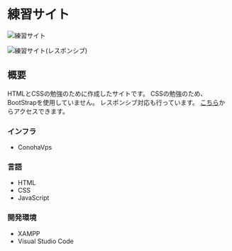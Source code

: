# 練習サイト

![練習サイト](https://user-images.githubusercontent.com/61013390/81142754-6979f000-8fab-11ea-9e81-8c297cd19d96.PNG)

![練習サイト(レスポンシブ)](https://user-images.githubusercontent.com/61013390/81142740-6121b500-8fab-11ea-864e-e55c0a749fc2.PNG)

## 概要
HTMLとCSSの勉強のために作成したサイトです。
CSSの勉強のため、BootStrapを使用していません。
レスポンシブ対応も行っています。
[こちら](https://sample.endot1231.com/)からアクセスできます。

### インフラ
- ConohaVps

### 言語
- HTML
- CSS
- JavaScript

### 開発環境
- XAMPP
- Visual Studio Code